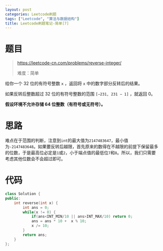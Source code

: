 ```yaml
---
layout: post
categories: Leetcode刷题
tags: ["Leetcode", "算法与数据结构"]
title: Leetcode刷题笔记-简单[7]
---
```


<!-- more -->

# 题目

> https://leetcode-cn.com/problems/reverse-integer/
>
> 难度：简单


给你一个 32 位的有符号整数 `x` ，返回将 `x` 中的数字部分反转后的结果。

如果反转后整数超过 32 位的有符号整数的范围 `[−231, 231 − 1]` ，就返回 0。

**假设环境不允许存储 64 位整数（有符号或无符号）。**

# 思路

难点在于范围的判断，注意到`int`的最大值为`2147483647`，最小值为`-2147483648`。如果要反转后越限，首先原来的数得在不越限的前提下保留最多的位数，于是最高位必定是`1`或`2`，小于端点值的最低位`7`和`8`。所以，我们只需要考虑其他位数会不会超过即可。

# 代码

```c++
class Solution {
public:
    int reverse(int x) {
        int ans = 0;
        while(x != 0) {
            if(ans<INT_MIN/10 || ans>INT_MAX/10) return 0;
            ans = ans * 10 +  x % 10;
            x /= 10;
        }
        return ans;
    }
};
```

